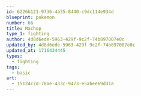 ```yaml
---
id: 6226b121-9736-4a35-8440-c9dc114e934d
blueprint: pokemon
number: 66
title: Machop
type_1: fighting
author: 4d8d6ede-5963-429f-9c2f-74b897007e0c
updated_by: 4d8d6ede-5963-429f-9c2f-74b897007e0c
updated_at: 1716434445
types:
  - fighting
tags:
  - basic
art:
  - 15124c7d-78ae-433c-9473-e5abee69d31a
---
```

